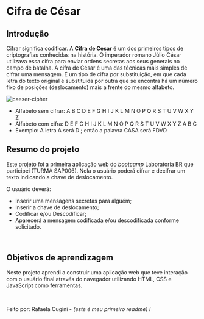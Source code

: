 # Cifra de César

<h2> Introdução </h2>

Cifrar significa codificar. A <strong>Cifra de Cesar</strong> é um dos primeiros
tipos de criptografias conhecidas na história. O imperador romano Júlio César
utilizava essa cifra para enviar ordens secretas aos seus generais no campo de
batalha.
A cifra de César é uma das técnicas mais simples de cifrar uma mensagem. É um
tipo de cifra por substituição, em que cada letra do texto original é
substituida por outra que se encontra há um número fixo de posições
(deslocamento) mais a frente do mesmo alfabeto.

![caeser-cipher](https://user-images.githubusercontent.com/11894994/60990999-07ffdb00-a320-11e9-87d0-b7c291bc4cd1.png)


* Alfabeto sem cifrar: A B C D E F G H I J K L M N O P Q R S T U V W X Y Z
* Alfabeto com cifra:  D E F G H I J K L M N O P Q R S T U V W X Y Z A B C
* Exemplo: A letra A será D ; então a palavra CASA será FDVD

<h2> Resumo do projeto </h2>

Este projeto foi a primeira aplicação web do _bootcamp_ Laboratoria BR que participei (TURMA SAP006). Nela o usuário poderá cifrar e decifrar um texto
indicando a chave de deslocamento.

O usuário deverá:

* Inserir uma mensagens secretas para alguém;
* Inserir a chave de deslocamento;
* Codificar e/ou Descodificar;
* Aparecerá a mensagem codificada e/ou descodificada conforme solicitado.

<br>

<h2>Objetivos de aprendizagem </h2>

Neste projeto aprendi a construir uma aplicação web que teve
interação com o usuário final através do navegador utilizando HTML, CSS e
JavaScript como ferramentas.

<br>

Feito por: Rafaela Cugini - <em>(este é meu primeiro readme) !
</em>